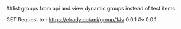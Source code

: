 ##list groups from api and view dynamic groups instead of test items

GET Request to : https://elrady.co/api/group/1#v 0.0.1
#v 0.0.1
